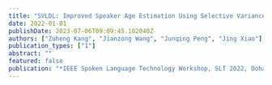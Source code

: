```yaml
---
title: "SVLDL: Improved Speaker Age Estimation Using Selective Variance Label Distribution Learning"
date: 2022-01-01
publishDate: 2023-07-06T09:09:45.102040Z
authors: ["Zuheng Kang", "Jianzong Wang", "Junqing Peng", "Jing Xiao"]
publication_types: ["1"]
abstract: ""
featured: false
publication: "*IEEE Spoken Language Technology Workshop, SLT 2022, Doha, Qatar, January 9-12, 2023*"
---
```


